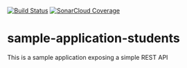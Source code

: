 [![Build Status](https://travis-ci.org/nkpf/sample-application-students.svg?branch=master)](https://travis-ci.org/nkpf/sample-application-students)
[![SonarCloud Coverage](https://sonarcloud.io/api/project_badges/measure?project=nkpf_sample-application-students&metric=coverage)](https://sonarcloud.io/api/project_badges/measure?project=nkpf_sample-application-students&metric=coverage)
# sample-application-students
 This is a sample application exposing a simple REST API

